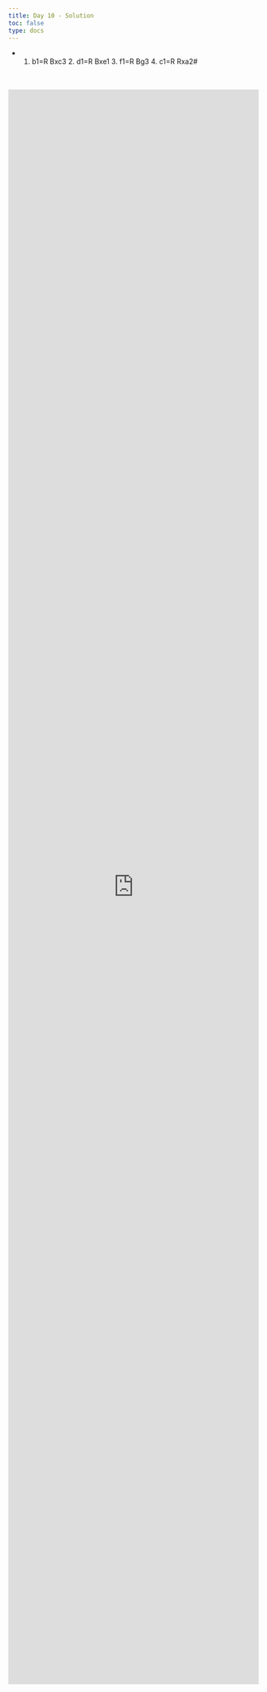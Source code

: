 ```yaml
---
title: Day 10 - Solution
toc: false
type: docs
---
```


- 1. b1=R Bxc3 2. d1=R Bxe1 3. f1=R Bg3 4. c1=R Rxa2#


<br>
<br>
<iframe 
    style="width: 100%; height: 80vh;" 
    src="https://lichess.org/study/PrONOirR/YrGfqjDA" 
    frameborder="0">
</iframe>
